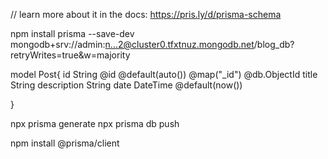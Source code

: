
 
// learn more about it in the docs: https://pris.ly/d/prisma-schema

 npm install prisma --save-dev
 mongodb+srv://admin:n...2@cluster0.tfxtnuz.mongodb.net/blog_db?retryWrites=true&w=majority

 model Post{
  id String @id @default(auto()) @map("_id") @db.ObjectId
  title String
  description String
  date DateTime @default(now())

}

 npx prisma generate
 npx prisma db push

 npm install @prisma/client
